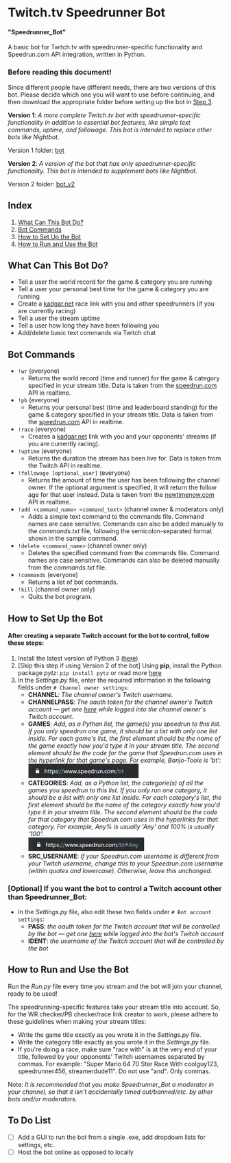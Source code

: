 # Twitch.tv Speedrunner Bot
#### "Speedrunner_Bot"
A basic bot for Twitch.tv with speedrunner-specific functionality and Speedrun.com API integration, written in Python.

### Before reading this document!
Since different people have different needs, there are two versions of this bot. Please decide which one you will want to use before continuing, and then download the appropriate folder before setting up the bot in [Step 3](#how-to-set-up-the-bot).  

**Version 1**: *A more complete Twitch.tv bot with speedrunner-specific functionality in addition to essential bot features, like simple text commands, uptime, and followage. This bot is intended to replace other bots like Nightbot.*  

Version 1 folder: [bot](/bot)
  
**Version 2**: *A version of the bot that has only speedrunner-specific functionality. This bot is intended to supplement bots like Nightbot.*  

Version 2 folder: [bot_v2](/bot_v2)

## Index
1. [What Can This Bot Do?](#what-can-this-bot-do)
2. [Bot Commands](#bot-commands)
3. [How to Set Up the Bot](#how-to-set-up-the-bot)
4. [How to Run and Use the Bot](#how-to-run-and-use-the-bot)

## What Can This Bot Do?
- Tell a user the world record for the game & category you are running
- Tell a user your personal best time for the game & category you are running
- Create a [kadgar.net](http://kadgar.net) race link with you and other speedrunners (if you are currently racing)
- Tell a user the stream uptime
- Tell a user how long they have been following you
- Add/delete basic text commands via Twitch chat

## Bot Commands
- `!wr` (everyone)
    - Returns the world record (time and runner) for the game & category specified in your stream title. Data is taken from the [speedrun.com](https://www.speedrun.com/) API in realtime.
- `!pb` (everyone)
    - Returns your personal best (time and leaderboard standing) for the game & category specified in your stream title. Data is taken from the [speedrun.com](https://www.speedrun.com/) API in realtime.
- `!race` (everyone)
    - Creates a [kadgar.net](http://kadgar.net) link with you and your opponents' streams (if you are currently racing).
- `!uptime` (everyone)
    - Returns the duration the stream has been live for. Data is taken from the Twitch API in realtime.
- `!followage [optional_user]` (everyone)
    - Returns the amount of time the user has been following the channel owner. If the optional argument is specified, it will return the follow age for that user instead. Data is taken from the [newtimenow.com](http://api.newtimenow.com/) API in realtime.
- `!add <command_name> <command_text>` (channel owner & moderators only)
    - Adds a simple text command to the commands file. Command names are case sensitive. Commands can also be added manually to the *commands.txt* file, following the semicolon-separated format shown in the sample command.
- `!delete <command_name>` (channel owner only)
    - Deletes the specified command from the commands file. Command names are case sensitive. Commands can also be deleted manually from the *commands.txt* file.
- `!commands` (everyone)
    - Returns a list of bot commands.
- `!kill` (channel owner only)
    - Quits the bot program.
    
## How to Set Up the Bot
#### After creating a separate Twitch account for the bot to control, follow these steps:
1. Install the latest version of Python 3 ([here](https://www.python.org/downloads/))
2. [Skip this step if using Version 2 of the bot] Using **pip**, install the Python package *pytz*: `pip install pytz` or read more [here](https://pypi.org/project/pytz/)
3. In the *Settings.py* file, enter the required information in the following fields under `# Channel owner settings`:
    - **CHANNEL**: *The channel owner's Twitch username.*
    - **CHANNELPASS**: *The oauth token for the channel owner's Twitch account — get one [here](https://twitchapps.com/tmi/) while logged into the channel owner's Twitch account.*
    - **GAMES**: *Add, as a Python list, the game(s) you speedrun to this list. If you only speedrun one game, it should be a list with only one list inside. For each game's list, the first element should be the name of the game exactly how you'd type it in your stream title. The second element should be the code for the game that Speedrun.com uses in the hyperlink for that game's page. For example, Banjo-Tooie is 'bt'*:  
    ![game code example](images/game%20code.PNG)
    - **CATEGORIES**: *Add, as a Python list, the categorie(s) of all the games you speedrun to this list. If you only run one category, it should be a list with only one list inside. For each category's list, the first element should be the name of the category exactly how you'd type it in your stream title. The second element should be the code for that category that Speedrun.com uses in the hyperlinks for that category. For example, Any% is usually 'Any' and 100% is usually '100'*:  
    ![category code example](images/category%20code.PNG)
     - **SRC_USERNAME**: *If your Speedrun.com username is different from your Twitch username, change this to your Speedrun.com username (within quotes and lowercase). Otherwise, leave this unchanged.*

### [Optional] If you want the bot to control a Twitch account other than Speedrunner_Bot:
- In the *Settings.py* file, also edit these two fields under `# Bot account settings`:
    - **PASS**: *the oauth token for the Twitch account that will be controlled by the bot — get one [here](https://twitchapps.com/tmi/) while logged into the bot's Twitch account*
    - **IDENT**: *the username of the Twitch account that will be controlled by the bot*

## How to Run and Use the Bot
Run the *Run.py* file every time you stream and the bot will join your channel, ready to be used!  

The speedrunning-specific features take your stream title into account. So, for the WR checker/PB checker/race link creator to work, please adhere to these guidelines when making your stream titles:
- Write the game title exactly as you wrote it in the *Settings.py* file.
- Write the category title exactly as you wrote it in the *Settings.py* file.
- If you're doing a race, make sure "race with" is at the very end of your title, followed by your opponents' Twitch usernames separated by commas. For example: "Super Mario 64 70 Star Race With coolguy123, speedrunner456, streamerdude11". Do not use "and". Only commas.

  
Note: *It is recommended that you make Speedrunner_Bot a moderator in your channel, so that it isn't accidentally timed out/banned/etc. by other bots and/or moderators.*

## To Do List
- [ ] Add a GUI to run the bot from a single .exe, add dropdown lists for settings, etc.
- [ ] Host the bot online as opposed to locally
